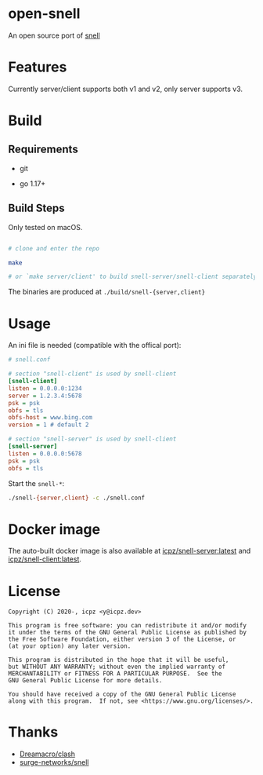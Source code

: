 # open-snell

An open source port of [snell](https://github.com/surge-networks/snell)

# Features

Currently server/client supports both v1 and v2, only server supports v3.

# Build

## Requirements

+ git

+ go 1.17+

## Build Steps

Only tested on macOS.

```bash

# clone and enter the repo

make

# or `make server/client' to build snell-server/snell-client separately

```

The binaries are produced at `./build/snell-{server,client}`

# Usage

An ini file is needed (compatible with the offical port):

```ini
# snell.conf

# section "snell-client" is used by snell-client
[snell-client]
listen = 0.0.0.0:1234
server = 1.2.3.4:5678
psk = psk
obfs = tls
obfs-host = www.bing.com
version = 1 # default 2

# section "snell-server" is used by snell-client
[snell-server]
listen = 0.0.0.0:5678
psk = psk
obfs = tls
```

Start the `snell-*`:

```bash
./snell-{server,client} -c ./snell.conf
```

# Docker image

The auto-built docker image is also available at [icpz/snell-server:latest](https://hub.docker.com/r/icpz/snell-server) and [icpz/snell-client:latest](https://hub.docker.com/r/icpz/snell-client).

# License

```
Copyright (C) 2020-, icpz <y@icpz.dev>

This program is free software: you can redistribute it and/or modify
it under the terms of the GNU General Public License as published by
the Free Software Foundation, either version 3 of the License, or
(at your option) any later version.

This program is distributed in the hope that it will be useful,
but WITHOUT ANY WARRANTY; without even the implied warranty of
MERCHANTABILITY or FITNESS FOR A PARTICULAR PURPOSE.  See the
GNU General Public License for more details.

You should have received a copy of the GNU General Public License
along with this program.  If not, see <https://www.gnu.org/licenses/>.
```

# Thanks

+ [Dreamacro/clash](https://github.com/Dreamacro/clash)
+ [surge-networks/snell](https://github.com/surge-networks/snell)

